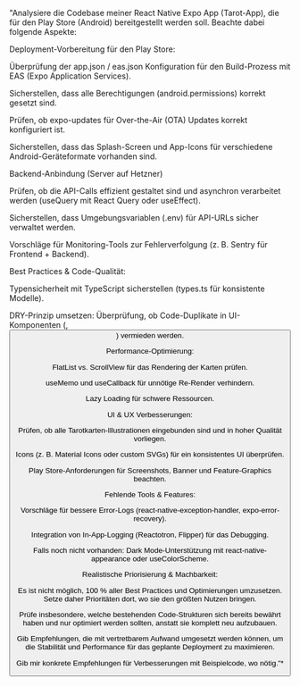 "Analysiere die Codebase meiner React Native Expo App (Tarot-App), die für den Play Store (Android) bereitgestellt werden soll. Beachte dabei folgende Aspekte:

Deployment-Vorbereitung für den Play Store:

Überprüfung der app.json / eas.json Konfiguration für den Build-Prozess mit EAS (Expo Application Services).

Sicherstellen, dass alle Berechtigungen (android.permissions) korrekt gesetzt sind.

Prüfen, ob expo-updates für Over-the-Air (OTA) Updates korrekt konfiguriert ist.

Sicherstellen, dass das Splash-Screen und App-Icons für verschiedene Android-Geräteformate vorhanden sind.

Backend-Anbindung (Server auf Hetzner)

Prüfen, ob die API-Calls effizient gestaltet sind und asynchron verarbeitet werden (useQuery mit React Query oder useEffect).

Sicherstellen, dass Umgebungsvariablen (.env) für API-URLs sicher verwaltet werden.

Vorschläge für Monitoring-Tools zur Fehlerverfolgung (z. B. Sentry für Frontend + Backend).

Best Practices & Code-Qualität:

Typensicherheit mit TypeScript sicherstellen (types.ts für konsistente Modelle).

DRY-Prinzip umsetzen: Überprüfung, ob Code-Duplikate in UI-Komponenten (<Card />, <Button />) vermieden werden.

Performance-Optimierung:

FlatList vs. ScrollView für das Rendering der Karten prüfen.

useMemo und useCallback für unnötige Re-Render verhindern.

Lazy Loading für schwere Ressourcen.

UI & UX Verbesserungen:

Prüfen, ob alle Tarotkarten-Illustrationen eingebunden sind und in hoher Qualität vorliegen.

Icons (z. B. Material Icons oder custom SVGs) für ein konsistentes UI überprüfen.

Play Store-Anforderungen für Screenshots, Banner und Feature-Graphics beachten.

Fehlende Tools & Features:

Vorschläge für bessere Error-Logs (react-native-exception-handler, expo-error-recovery).

Integration von In-App-Logging (Reactotron, Flipper) für das Debugging.

Falls noch nicht vorhanden: Dark Mode-Unterstützung mit react-native-appearance oder useColorScheme.

Realistische Priorisierung & Machbarkeit:

Es ist nicht möglich, 100 % aller Best Practices und Optimierungen umzusetzen. Setze daher Prioritäten dort, wo sie den größten Nutzen bringen.

Prüfe insbesondere, welche bestehenden Code-Strukturen sich bereits bewährt haben und nur optimiert werden sollten, anstatt sie komplett neu aufzubauen.

Gib Empfehlungen, die mit vertretbarem Aufwand umgesetzt werden können, um die Stabilität und Performance für das geplante Deployment zu maximieren.

Gib mir konkrete Empfehlungen für Verbesserungen mit Beispielcode, wo nötig."\*
